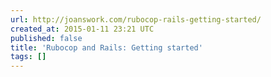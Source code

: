```yaml
---
url: http://joanswork.com/rubocop-rails-getting-started/
created_at: 2015-01-11 23:21 UTC
published: false
title: 'Rubocop and Rails: Getting started'
tags: []
---
```



